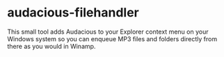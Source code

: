 # audacious-filehandler
This small tool adds Audacious to your Explorer context menu on your Windows system so you can enqueue MP3 files and folders directly from there as you would in Winamp.
